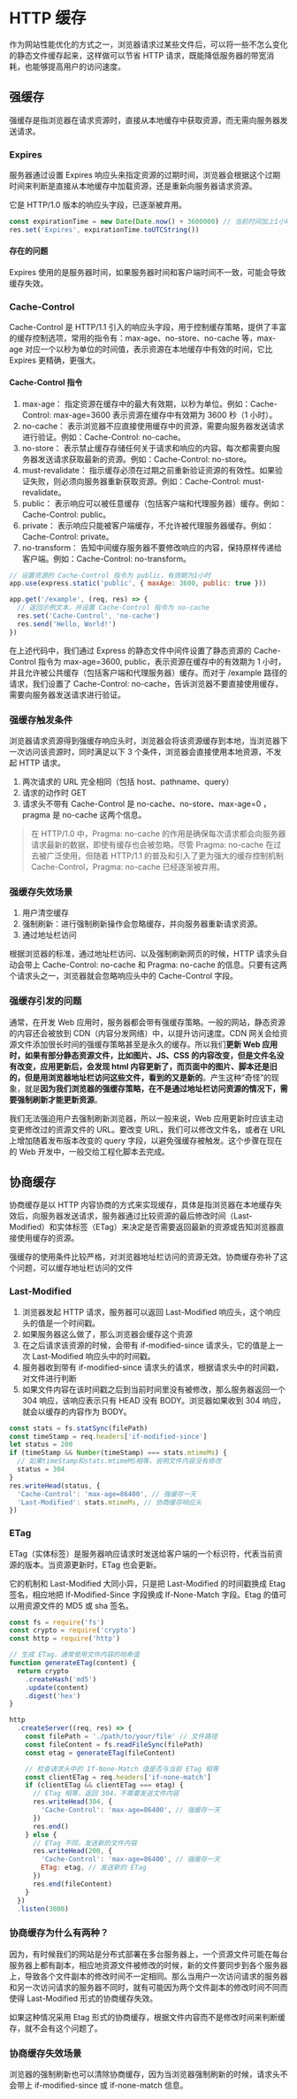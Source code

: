 # HTTP 缓存

作为网站性能优化的方式之一，浏览器请求过某些文件后，可以将一些不怎么变化的静态文件缓存起来，这样做可以节省 HTTP 请求，既能降低服务器的带宽消耗，也能够提高用户的访问速度。

## 强缓存

强缓存是指浏览器在请求资源时，直接从本地缓存中获取资源，而无需向服务器发送请求。

### Expires

服务器通过设置 Expires 响应头来指定资源的过期时间，浏览器会根据这个过期时间来判断是直接从本地缓存中加载资源，还是重新向服务器请求资源。

它是 HTTP/1.0 版本的响应头字段，已逐渐被弃用。

```js
const expirationTime = new Date(Date.now() + 3600000) // 当前时间加上1小时的毫秒数
res.set('Expires', expirationTime.toUTCString())
```

#### 存在的问题

Expires 使用的是服务器时间，如果服务器时间和客户端时间不一致，可能会导致缓存失效。

### Cache-Control

Cache-Control 是 HTTP/1.1 引入的响应头字段，用于控制缓存策略，提供了丰富的缓存控制选项，常用的指令有：max-age、no-store、no-cache 等，max-age 对应一个以秒为单位的时间值，表示资源在本地缓存中有效的时间，它比 Expires 更精确，更强大。

#### Cache-Control 指令

1. max-age： 指定资源在缓存中的最大有效期，以秒为单位。例如：Cache-Control: max-age=3600 表示资源在缓存中有效期为 3600 秒（1 小时）。
2. no-cache： 表示浏览器不应直接使用缓存中的资源，需要向服务器发送请求进行验证。例如：Cache-Control: no-cache。
3. no-store： 表示禁止缓存存储任何关于请求和响应的内容。每次都需要向服务器发送请求获取最新的资源。例如：Cache-Control: no-store。
4. must-revalidate： 指示缓存必须在过期之前重新验证资源的有效性。如果验证失败，则必须向服务器重新获取资源。例如：Cache-Control: must-revalidate。
5. public： 表示响应可以被任意缓存（包括客户端和代理服务器）缓存。例如：Cache-Control: public。
6. private： 表示响应只能被客户端缓存，不允许被代理服务器缓存。例如：Cache-Control: private。
7. no-transform： 告知中间缓存服务器不要修改响应的内容，保持原样传递给客户端。例如：Cache-Control: no-transform。

```js
// 设置资源的 Cache-Control 指令为 public，有效期为1小时
app.use(express.static('public', { maxAge: 3600, public: true }))

app.get('/example', (req, res) => {
  // 返回示例文本，并设置 Cache-Control 指令为 no-cache
  res.set('Cache-Control', 'no-cache')
  res.send('Hello, World!')
})
```

在上述代码中，我们通过 Express 的静态文件中间件设置了静态资源的 Cache-Control 指令为 max-age=3600, public，表示资源在缓存中的有效期为 1 小时，并且允许被公共缓存（包括客户端和代理服务器）缓存。而对于 /example 路径的请求，我们设置了 Cache-Control: no-cache，告诉浏览器不要直接使用缓存，需要向服务器发送请求进行验证。

### 强缓存触发条件

浏览器请求资源得到强缓存响应头时，浏览器会将该资源缓存到本地，当浏览器下一次访问该资源时，同时满足以下 3 个条件，浏览器会直接使用本地资源，不发起 HTTP 请求。

1. 两次请求的 URL 完全相同（包括 host、pathname、query）
2. 请求的动作时 GET
3. 请求头不带有 Cache-Control 是 no-cache、no-store、max-age=0 ，pragma 是 no-cache 这两个信息。

> 在 HTTP/1.0 中，Pragma: no-cache 的作用是确保每次请求都会向服务器请求最新的数据，即使有缓存也会被忽略。尽管 Pragma: no-cache 在过去被广泛使用，但随着 HTTP/1.1 的普及和引入了更为强大的缓存控制机制 Cache-Control，Pragma: no-cache 已经逐渐被弃用。

### 强缓存失效场景

1. 用户清空缓存
2. 强制刷新：进行强制刷新操作会忽略缓存，并向服务器重新请求资源。
3. 通过地址栏访问

根据浏览器的标准，通过地址栏访问、以及强制刷新网页的时候，HTTP 请求头自动会带上 Cache-Control: no-cache 和 Pragma: no-cache 的信息。只要有这两个请求头之一，浏览器就会忽略响应头中的 Cache-Control 字段。

### 强缓存引发的问题

通常，在开发 Web 应用时，服务器都会带有强缓存策略。一般的网站，静态资源的内容还会被放到 CDN（内容分发网络）中，以提升访问速度。CDN 网关会给资源文件添加很长时间的强缓存策略甚至是永久的缓存。所以我们**更新 Web 应用时，如果有部分静态资源文件，比如图片、JS、CSS 的内容改变，但是文件名没有改变，应用更新后，会发现 html 内容更新了，而页面中的图片、脚本还是旧的，但是用浏览器地址栏访问这些文件，看到的又是新的**。产生这种“奇怪”的现象，就是**因为我们浏览器的强缓存策略，在不是通过地址栏访问资源的情况下，需要强制刷新才能更新资源**。

我们无法强迫用户去强制刷新浏览器，所以一般来说，Web 应用更新时应该主动变更修改过的资源文件的 URL。要改变 URL，我们可以修改文件名，或者在 URL 上增加随着发布版本改变的 query 字段，以避免强缓存被触发。这个步骤在现在的 Web 开发中，一般交给工程化脚本去完成。

## 协商缓存

协商缓存是以 HTTP 内容协商的方式来实现缓存，具体是指浏览器在本地缓存失效后，向服务器发送请求，服务器通过比较资源的最后修改时间（Last-Modified）和实体标签（ETag）来决定是否需要返回最新的资源或告知浏览器直接使用缓存的资源。

强缓存的使用条件比较严格，对浏览器地址栏访问的资源无效。协商缓存弥补了这个问题，可以缓存地址栏访问的文件

### Last-Modified

1. 浏览器发起 HTTP 请求，服务器可以返回 Last-Modified 响应头，这个响应头的值是一个时间戳。
2. 如果服务器这么做了，那么浏览器会缓存这个资源
3. 在之后请求该资源的时候，会带有 if-modified-since 请求头，它的值是上一次 Last-Modified 响应头中的时间戳。
4. 服务器收到带有 if-modified-since 请求头的请求，根据请求头中的时间戳，对文件进行判断
5. 如果文件内容在该时间戳之后到当前时间里没有被修改，那么服务器返回一个 304 响应，该响应表示只有 HEAD 没有 BODY。浏览器如果收到 304 响应，就会以缓存的内容作为 BODY。

```js
const stats = fs.statSync(filePath)
const timeStamp = req.headers['if-modified-since']
let status = 200
if (timeStamp && Number(timeStamp) === stats.mtimeMs) {
  // 如果timeStamp和stats.mtimeMS相等，说明文件内容没有修改
  status = 304
}
res.writeHead(status, {
  'Cache-Control': 'max-age=86400', // 强缓存一天
  'Last-Modified': stats.mtimeMs, // 协商缓存响应头
})
```

### ETag

ETag（实体标签）是服务器响应请求时发送给客户端的一个标识符，代表当前资源的版本。当资源更新时，ETag 也会更新。

它的机制和 Last-Modified 大同小异，只是把 Last-Modified 的时间戳换成 Etag 签名，相应地把 If-Modified-Since 字段换成 If-None-Match 字段。Etag 的值可以用资源文件的 MD5 或 sha 签名。

```js
const fs = require('fs')
const crypto = require('crypto')
const http = require('http')

// 生成 ETag，通常使用文件内容的哈希值
function generateETag(content) {
  return crypto
    .createHash('md5')
    .update(content)
    .digest('hex')
}

http
  .createServer((req, res) => {
    const filePath = './path/to/your/file' // 文件路径
    const fileContent = fs.readFileSync(filePath)
    const etag = generateETag(fileContent)

    // 检查请求头中的 If-None-Match 值是否与当前 ETag 相等
    const clientETag = req.headers['if-none-match']
    if (clientETag && clientETag === etag) {
      // ETag 相等，返回 304，不需要发送文件内容
      res.writeHead(304, {
        'Cache-Control': 'max-age=86400', // 强缓存一天
      })
      res.end()
    } else {
      // ETag 不同，发送新的文件内容
      res.writeHead(200, {
        'Cache-Control': 'max-age=86400', // 强缓存一天
        ETag: etag, // 发送新的 ETag
      })
      res.end(fileContent)
    }
  })
  .listen(3000)
```

### 协商缓存为什么有两种？

因为，有时候我们的网站是分布式部署在多台服务器上，一个资源文件可能在每台服务器上都有副本，相应地资源文件被修改的时候，新的文件要同步到各个服务器上，导致各个文件副本的修改时间不一定相同。那么当用户一次访问请求的服务器和另一次访问请求的服务器不同时，就有可能因为两个文件副本的修改时间不同而使得 Last-Modified 形式的协商缓存失效。

如果这种情况采用 Etag 形式的协商缓存，根据文件内容而不是修改时间来判断缓存，就不会有这个问题了。

### 协商缓存失效场景

浏览器的强制刷新也可以清除协商缓存，因为当浏览器强制刷新的时候，请求头不会带上 if-modified-since 或 if-none-match 信息。
